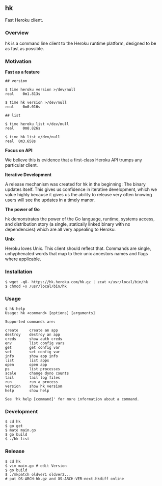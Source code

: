 ## hk

Fast Heroku client.

### Overview

hk is a command line client to the Heroku runtime platform, designed to be as fast as possible.

### Motivation

**Fast as a feature**

	## version

	$ time heroku version >/dev/null
	real	0m1.813s

	$ time hk version >/dev/null
	real	0m0.016s

	## list

	$ time heroku list >/dev/null
	real	0m8.826s

	$ time hk list >/dev/null
	real  0m3.658s

**Focus on API**

We believe this is evidence that a first-class Heroku API trumps any particular client.

**Iterative Development**

A release mechanism was created for hk in the beginning: The binary updates
itself. This gives us confidence in iterative development, which we value
highly because it gives us the ability to release very often knowing users will
see the updates in a timely manor.

**The power of Go**

hk demonstrates the power of the Go language, runtime, systems access, and
distribution story (a single, statically linked binary with no dependencies) which are all very appealing to Heroku.

**Unix**

Heroku loves Unix. This client should reflect that. Commands are single,
unhyphenated words that map to their unix ancestors names and flags where
applicable.

### Installation

	$ wget -qO- https://hk.heroku.com/hk.gz | zcat >/usr/local/bin/hk
	$ chmod +x /usr/local/bin/hk

### Usage

	$ hk help
	Usage: hk <command> [options] [arguments]

	Supported commands are:

  	create     create an app
  	destroy    destroy an app
  	creds      show auth creds
  	env        list config vars
  	get        get config var
  	set        set config var
  	info       show app info
  	list       list apps
  	open       open app
  	ps         list processes
  	scale      change dyno counts
  	tail       tail log files
  	run        run a process
  	version    show hk version
  	help       show help

	See 'hk help [command]' for more information about a command.

### Development

	$ cd hk
	$ go get
	$ mate main.go
	$ go build
	$ ./hk list

### Release

	$ cd hk
	$ vim main.go # edit Version
	$ go build
	$ ./mkpatch oldver1 oldver2...
	# put OS-ARCH-hk.gz and OS-ARCH-VER-next.hkdiff online
